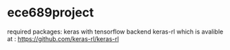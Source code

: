 # ece689project

required packages:
keras with tensorflow backend
keras-rl which is avalible at : https://github.com/keras-rl/keras-rl


